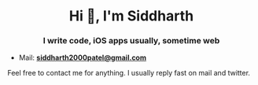 <h1 align="center">Hi 👋, I'm Siddharth</h1>
<h3 align="center">I write code, iOS apps usually, sometime web</h3>

- Mail: **siddharth2000patel@gmail.com**

Feel free to contact me for anything. I usually reply fast on mail and twitter.
